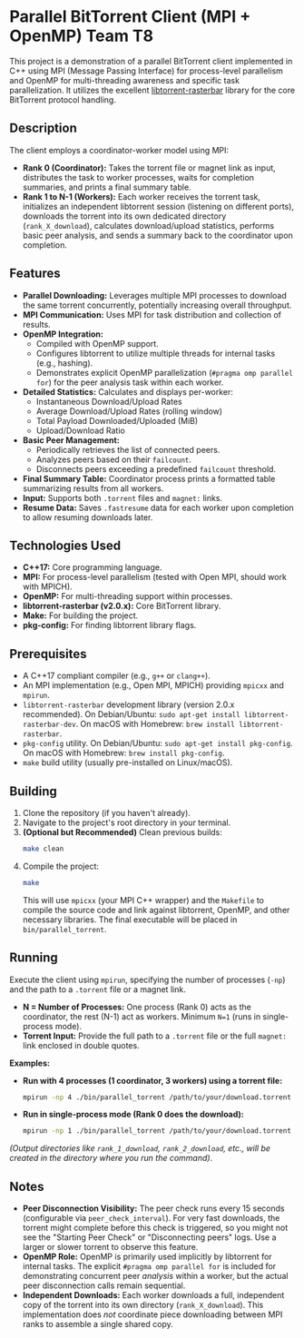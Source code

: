 # Parallel BitTorrent Client (MPI + OpenMP) Team T8

This project is a demonstration of a parallel BitTorrent client implemented in C++ using MPI (Message Passing Interface) for process-level parallelism and OpenMP for multi-threading awareness and specific task parallelization. It utilizes the excellent [libtorrent-rasterbar](https://www.libtorrent.org/) library for the core BitTorrent protocol handling.

## Description

The client employs a coordinator-worker model using MPI:
*   **Rank 0 (Coordinator):** Takes the torrent file or magnet link as input, distributes the task to worker processes, waits for completion summaries, and prints a final summary table.
*   **Rank 1 to N-1 (Workers):** Each worker receives the torrent task, initializes an independent libtorrent session (listening on different ports), downloads the torrent into its own dedicated directory (`rank_X_download`), calculates download/upload statistics, performs basic peer analysis, and sends a summary back to the coordinator upon completion.

## Features

*   **Parallel Downloading:** Leverages multiple MPI processes to download the same torrent concurrently, potentially increasing overall throughput.
*   **MPI Communication:** Uses MPI for task distribution and collection of results.
*   **OpenMP Integration:**
    *   Compiled with OpenMP support.
    *   Configures libtorrent to utilize multiple threads for internal tasks (e.g., hashing).
    *   Demonstrates explicit OpenMP parallelization (`#pragma omp parallel for`) for the peer analysis task within each worker.
*   **Detailed Statistics:** Calculates and displays per-worker:
    *   Instantaneous Download/Upload Rates
    *   Average Download/Upload Rates (rolling window)
    *   Total Payload Downloaded/Uploaded (MiB)
    *   Upload/Download Ratio
*   **Basic Peer Management:**
    *   Periodically retrieves the list of connected peers.
    *   Analyzes peers based on their `failcount`.
    *   Disconnects peers exceeding a predefined `failcount` threshold.
*   **Final Summary Table:** Coordinator process prints a formatted table summarizing results from all workers.
*   **Input:** Supports both `.torrent` files and `magnet:` links.
*   **Resume Data:** Saves `.fastresume` data for each worker upon completion to allow resuming downloads later.

## Technologies Used

*   **C++17:** Core programming language.
*   **MPI:** For process-level parallelism (tested with Open MPI, should work with MPICH).
*   **OpenMP:** For multi-threading support within processes.
*   **libtorrent-rasterbar (v2.0.x):** Core BitTorrent library.
*   **Make:** For building the project.
*   **pkg-config:** For finding libtorrent library flags.

## Prerequisites

*   A C++17 compliant compiler (e.g., `g++` or `clang++`).
*   An MPI implementation (e.g., Open MPI, MPICH) providing `mpicxx` and `mpirun`.
*   `libtorrent-rasterbar` development library (version 2.0.x recommended). On Debian/Ubuntu: `sudo apt-get install libtorrent-rasterbar-dev`. On macOS with Homebrew: `brew install libtorrent-rasterbar`.
*   `pkg-config` utility. On Debian/Ubuntu: `sudo apt-get install pkg-config`. On macOS with Homebrew: `brew install pkg-config`.
*   `make` build utility (usually pre-installed on Linux/macOS).

## Building

1.  Clone the repository (if you haven't already).
2.  Navigate to the project's root directory in your terminal.
3.  **(Optional but Recommended)** Clean previous builds:
    ```bash
    make clean
    ```
4.  Compile the project:
    ```bash
    make
    ```
    This will use `mpicxx` (your MPI C++ wrapper) and the `Makefile` to compile the source code and link against libtorrent, OpenMP, and other necessary libraries. The final executable will be placed in `bin/parallel_torrent`.

## Running

Execute the client using `mpirun`, specifying the number of processes (`-np`) and the path to a `.torrent` file or a magnet link.

*   **N = Number of Processes:** One process (Rank 0) acts as the coordinator, the rest (N-1) act as workers. Minimum `N=1` (runs in single-process mode).
*   **Torrent Input:** Provide the full path to a `.torrent` file or the full `magnet:` link enclosed in double quotes.

**Examples:**

*   **Run with 4 processes (1 coordinator, 3 workers) using a torrent file:**
    ```bash
    mpirun -np 4 ./bin/parallel_torrent /path/to/your/download.torrent
    ```

*   **Run in single-process mode (Rank 0 does the download):**
    ```bash
    mpirun -np 1 ./bin/parallel_torrent /path/to/your/download.torrent
    ```

*(Output directories like `rank_1_download`, `rank_2_download`, etc., will be created in the directory where you run the command)*.

## Notes

*   **Peer Disconnection Visibility:** The peer check runs every 15 seconds (configurable via `peer_check_interval`). For very fast downloads, the torrent might complete before this check is triggered, so you might not see the "Starting Peer Check" or "Disconnecting peers" logs. Use a larger or slower torrent to observe this feature.
*   **OpenMP Role:** OpenMP is primarily used implicitly by libtorrent for internal tasks. The explicit `#pragma omp parallel for` is included for demonstrating concurrent peer *analysis* within a worker, but the actual peer disconnection calls remain sequential.
*   **Independent Downloads:** Each worker downloads a full, independent copy of the torrent into its own directory (`rank_X_download`). This implementation does *not* coordinate piece downloading between MPI ranks to assemble a single shared copy.

